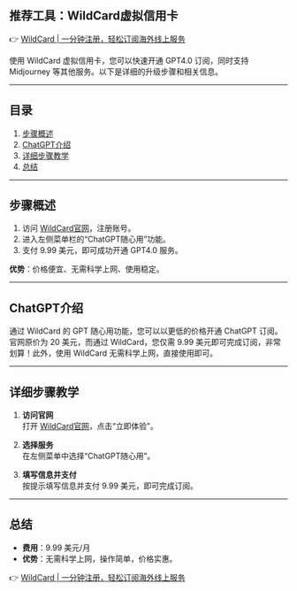 ## 推荐工具：WildCard虚拟信用卡
👉 [WildCard | 一分钟注册，轻松订阅海外线上服务](https://bit.ly/bewildcard)

使用 WildCard 虚拟信用卡，您可以快速开通 GPT4.0 订阅，同时支持 Midjourney 等其他服务。以下是详细的升级步骤和相关信息。

---

## 目录
1. [步骤概述](#步骤概述)  
2. [ChatGPT介绍](#chatgpt介绍)  
3. [详细步骤教学](#详细步骤教学)  
4. [总结](#总结)  

---

## 步骤概述

1. 访问 [WildCard官网](https://bit.ly/bewildcard)，注册账号。  
2. 进入左侧菜单栏的“ChatGPT随心用”功能。  
3. 支付 9.99 美元，即可成功开通 GPT4.0 服务。  

**优势**：价格便宜、无需科学上网、使用稳定。

---

## ChatGPT介绍

通过 WildCard 的 GPT 随心用功能，您可以以更低的价格开通 ChatGPT 订阅。官网原价为 20 美元，而通过 WildCard，您仅需 9.99 美元即可完成订阅，非常划算！此外，使用 WildCard 无需科学上网，直接使用即可。

---

## 详细步骤教学

1. **访问官网**  
   打开 [WildCard官网](https://bit.ly/bewildcard)，点击“立即体验”。

2. **选择服务**  
   在左侧菜单中选择“ChatGPT随心用”。

3. **填写信息并支付**  
   按提示填写信息并支付 9.99 美元，即可完成订阅。

---

## 总结

- **费用**：9.99 美元/月  
- **优势**：无需科学上网，操作简单，价格实惠。  

👉 [WildCard | 一分钟注册，轻松订阅海外线上服务](https://bit.ly/bewildcard)